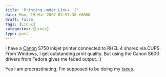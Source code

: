 ```yaml
---
title: 'Printing under Linux :('
date: Mon, 19 Mar 2007 02:57:38 +0000
draft: false
tags: [Linux]
categories: [Linux]
type: post
---
```


I have a [Canon](http://www.canonusa.com) S750 inkjet printer connected to RHEL 4 shared via CUPS. From Windows, I get outstanding print quality. But using the Canon S600 drivers from Fedora gives me faded output. :(

Yes I am procrastinating, I'm supposed to be doing my [taxes](http://zeusville.wordpress.com/2007/03/18/procrastination/).